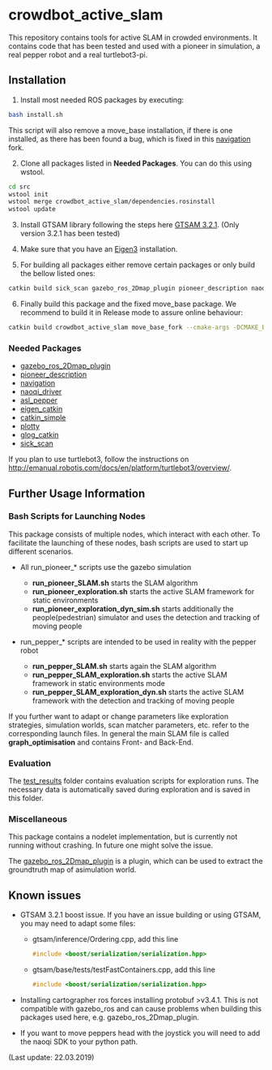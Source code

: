 # crowdbot_active_slam

This repository contains tools for active SLAM in crowded environments. It contains code that has been tested and used with a pioneer in simulation, a real pepper robot and a real turtlebot3-pi.

## Installation

1. Install most needed ROS packages by executing:

  ```bash
  bash install.sh
  ```

  This script will also remove a move_base installation, if there is one installed, as there has been found a bug, which is fixed in this [navigation](https://github.com/dmammolo/navigation) fork.

2. Clone all packages listed in **Needed Packages**. You can do this using wstool.

  ```bash
  cd src
  wstool init
  wstool merge crowdbot_active_slam/dependencies.rosinstall
  wstool update
  ```

3. Install GTSAM library following the steps here [GTSAM 3.2.1](https://borg.cc.gatech.edu/download.html). (Only version 3.2.1 has been tested)

4. Make sure that you have an [Eigen3](http://eigen.tuxfamily.org/index.php?title=Main_Page) installation.

5. For building all packages either remove certain packages or only build the bellow listed ones:

  ```bash
  catkin build sick_scan gazebo_ros_2Dmap_plugin pioneer_description naoqi_driver eigen_catkin glog_catkin eigen_catkin plotty asl_pepper_basic_functions asl_pepper_joystick
  ```

6. Finally build this package and the fixed move_base package. We recommend to build it in Release mode to assure online behaviour:

  ```bash
  catkin build crowdbot_active_slam move_base_fork --cmake-args -DCMAKE_BUILD_TYPE=Release
  ```

### Needed Packages

- [gazebo_ros_2Dmap_plugin](https://github.com/dmammolo/gazebo_ros_2Dmap_plugin)
- [pioneer_description](https://github.com/dmammolo/pioneer_description)
- [navigation](https://github.com/dmammolo/navigation)
- [naoqi_driver](https://github.com/danieldugas/naoqi_driver)
- [asl_pepper](https://github.com/ethz-asl/asl_pepper)
- [eigen_catkin](https://github.com/ethz-asl/eigen_catkin)
- [catkin_simple](https://github.com/catkin/catkin_simple)
- [plotty](https://github.com/ethz-asl/plotty)
- [glog_catkin](https://github.com/ethz-asl/glog_catkin)
- [sick_scan](https://github.com/SICKAG/sick_scan)

If you plan to use turtlebot3, follow the instructions on <http://emanual.robotis.com/docs/en/platform/turtlebot3/overview/>.

## Further Usage Information

### Bash Scripts for Launching Nodes

This package consists of multiple nodes, which interact with each other. To facilitate the launching of these nodes, bash scripts are used to start up different scenarios.

- All run_pioneer_* scripts use the gazebo simulation

  - **run_pioneer_SLAM.sh** starts the SLAM algorithm
  - **run_pioneer_exploration.sh** starts the active SLAM framework for static environments
  - **run_pioneer_exploration_dyn_sim.sh** starts additionally the people(pedestrian) simulator and uses the detection and tracking of moving people

- run_pepper_* scripts are intended to be used in reality with the pepper robot

  - **run_pepper_SLAM.sh** starts again the SLAM algorithm
  - **run_pepper_SLAM_exploration.sh** starts the active SLAM framework in static environments mode
  - **run_pepper_SLAM_exploration_dyn.sh** starts the active SLAM framework with the detection and tracking of moving people

If you further want to adapt or change parameters like exploration strategies, simulation worlds, scan matcher parameters, etc. refer to the corresponding launch files. In general the main SLAM file is called **graph_optimisation** and contains Front- and Back-End.

### Evaluation

The [test_results](https://github.com/ethz-asl/crowdbot_active_slam/tree/devel/test_result) folder contains evaluation scripts for exploration runs. The necessary data is automatically saved during exploration and is saved in this folder.

### Miscellaneous

This package contains a nodelet implementation, but is currently not running without crashing. In future one might solve the issue.

The [gazebo_ros_2Dmap_plugin](https://github.com/dmammolo/gazebo_ros_2Dmap_plugin) is a plugin, which can be used to extract the groundtruth map of asimulation world.

## Known issues

- GTSAM 3.2.1 boost issue. If you have an issue building or using GTSAM, you may need to adapt some files:

  - gtsam/inference/Ordering.cpp, add this line

    ```c++
    #include <boost/serialization/serialization.hpp>
    ```

  - gtsam/base/tests/testFastContainers.cpp, add this line

    ```c++
    #include <boost/serialization/serialization.hpp>
    ```

- Installing cartographer ros forces installing protobuf >v3.4.1\. This is not compatible with gazebo_ros and can cause problems when building this packages used here, e.g. gazebo_ros_2Dmap_plugin.

- If you want to move peppers head with the joystick you will need to add the naoqi SDK to your python path.

(Last update: 22.03.2019)
